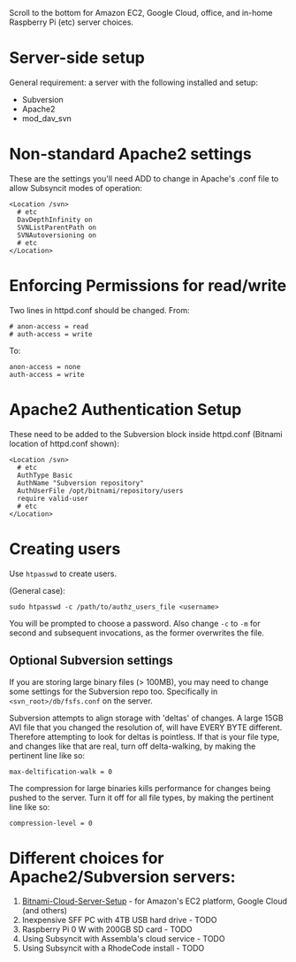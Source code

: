 Scroll to the bottom for Amazon EC2, Google Cloud, office, and in-home Raspberry Pi (etc) server choices.

# Server-side setup

General requirement: a server with the following installed and setup:

* Subversion
* Apache2
* mod_dav_svn

# Non-standard Apache2 settings

These are the settings you'll need ADD to change in Apache's .conf file to allow Subsyncit modes of operation:

```
<Location /svn>
  # etc
  DavDepthInfinity on
  SVNListParentPath on
  SVNAutoversioning on
  # etc
</Location>
```

# Enforcing Permissions for read/write

Two lines in httpd.conf should be changed. From:

```
# anon-access = read
# auth-access = write
```

To:

```
anon-access = none
auth-access = write
```

# Apache2 Authentication Setup

These need to be added to the Subversion block inside httpd.conf (Bitnami location of httpd.conf shown):

```
<Location /svn>
  # etc
  AuthType Basic
  AuthName "Subversion repository"
  AuthUserFile /opt/bitnami/repository/users
  require valid-user
  # etc
</Location>
```

# Creating users

Use `htpasswd` to create users.

(General case):

```
sudo htpasswd -c /path/to/authz_users_file <username>
```

You will be prompted to choose a password. Also change `-c` to `-m` for second and subsequent invocations,
as the former overwrites the file.

## Optional Subversion settings

If you are storing large binary files (> 100MB), you may need to change some settings for the Subversion repo too.
Specifically in `<svn_root>/db/fsfs.conf` on the server.

Subversion attempts to align storage with 'deltas' of changes. A large 15GB AVI
file that you changed the resolution of, will have EVERY BYTE different. Therefore
attempting to look for deltas is pointless. If that is your file type, and
changes like that are real, turn off delta-walking, by making the pertinent line like so:


```
max-deltification-walk = 0
```

The compression for large binaries kills performance for changes being pushed
to the server. Turn it off for all file types, by making the pertinent line like so:

```
compression-level = 0
```

# Different choices for Apache2/Subversion servers:

1. [Bitnami-Cloud-Server-Setup](/paul-hammant/subsyncit/wiki/Bitnami-Cloud-Server-Setup) - for Amazon's EC2 platform, Google Cloud (and others)
2. Inexpensive SFF PC with 4TB USB hard drive - TODO
3. Raspberry Pi 0 W with 200GB SD card - TODO
4. Using Subsyncit with Assembla's cloud service - TODO
5. Using Subsyncit with a RhodeCode install - TODO